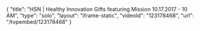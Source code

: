 {
    "title": "HSN | Healthy Innovation Gifts featuring Mission 10.17.2017 - 10 AM",
    "type": "solo",
    "layout": "iframe-static",
    "videoId": "123178468",
    "url": "\/tvpembed\/123178468"
}